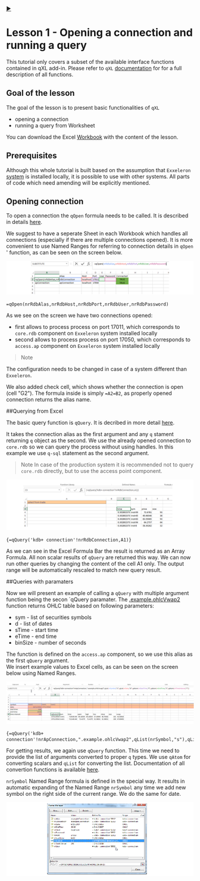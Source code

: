 
[:arrow_forward:](../Lesson02/README.md)

#                                         **Lesson 1 - Opening a connection and running a query**

<!--------------------------------------------------------------------------------------------------------------------->


This tutorial only covers a subset of the available interface functions contained in qXL add-in.  Please refer 
to `qXL` [documentation](../../Worksheet-Examples.md) for for  a full description of all functions.

## Goal of the lesson

The goal of the lesson is to present basic functionalities of `qXL`

- opening a connection
- running a query from Worksheet

You can download the Excel [Workbook](../Lesson01/Lesson01.xlsx) with the content of the lesson.  

<!--------------------------------------------------------------------------------------------------------------------->
## Prerequisites

Although this whole tutorial is built based on the assumption that `Exxeleron` 
[system](https://github.com/exxeleron/enterprise-components) is installed locally, it is possible to use with other 
systems. All parts of code which need amending will be explicitly mentioned.


<!--------------------------------------------------------------------------------------------------------------------->
## Opening connection

To open a connection the `qOpen` formula needs to be called. It is described in details
 [here](../../doc/Worksheet-VBA-API-Functions.md#qOpen).

We suggest to have a seperate Sheet in each Workbook which handles all connections (especially if there are multiple
 connections opened). It is more convenient to use Named Ranges for referring to connection details in `qOpen` '
 function, as can be seen on the screen below. 

![qOpen](../Lesson01/img/qOpen.png)

```
=qOpen(nrRdbAlas,nrRdbHost,nrRdbPort,nrRdbUser,nrRdbPassword)
```

As we see on the screen we have two connections opened:
- first allows to process process on port 17011, which corresponds to `core.rdb` component on `Exxeleron` system installed locally
- second allows to process process on port 17050, which corresponds to `access.ap` component on `Exxeleron` system installed locally

> Note 
> 
The configuration needs to be changed in case of a system different than `Exxeleron`.  

We also added  check cell, which shows whether the connection is open (cell "G2"). The formula inside is simply 
`=A2=B2`, as properly opened connection returns the alias name.  

<!--------------------------------------------------------------------------------------------------------------------->

##Querying from Excel 

The basic query function is `qQuery`. It is decribed in more detail 
[here](../../doc/Worksheet-VBA-API-Functions.md#qQuery). 

It takes the connection alias as the first argument and any `q` stament returning `q` object as the second. We use the already opened connection to `core.rdb` so we can query the process without using handles. In this example we use `q-sql` statement as the second argument. 

> Note
> In case of the production system it is recommended not to query `core.rdb` directly, but to use the access point component. 

![queryResult](../Lesson01/img/qQueryResult.png) 

```
{=qQuery('kdb+ connection'!nrRdbConnection,A1)}
```

As we can see in the Excel Formula Bar the result is returned as an Array Formula. All non scalar results of `qQuery` are 
returned this way. We can now run other queries by changing the content of the cell A1 only. The output range will be 
automatically rescaled to match new query result. 

<!--------------------------------------------------------------------------------------------------------------------->

##Queries with paramaters

Now we will present an example of calling a `qQuery` with multiple argument function being the secon `qQuery paramater. 
The [.example.ohlcVwap2](https://github.com/exxeleron/enterprise-components/tree/master/tutorial/Lesson04) function
returns OHLC table based on following parameters:

- sym - list of securities symbols
- d - list of dates
- sTime - start time
- eTime - end time
- binSize - number of seconds

The function is defined on the `access.ap` component, so we use this alias as the first `qQuery` argument.  
We insert example values to Excel cells, as can be seen on the screen below using Named Ranges. 

![qOhlcResult](../Lesson01/img/qOHLCResult.png)

```
{=qQuery('kdb+ connection'!nrApConnection,".example.ohlcVwap2",qList(nrSymbol,"s"),qList(nrDate,"d"),qAtom(nrStartTime,"t"),qAtom(nrEndTime,"t"),qAtom(nrTimeInterval,"i"))}
```

For getting results, we again use `qQuery` function. This time we need to provide the list of arguments converted to 
proper `q` types. We use `qAtom` for converting scalars and `qList` for converting the list. Documentation of all
convertion functions is available [here](../../Worksheet-VBA-API-Functions.md).

`nrSymbol` Named Range formula is defined in the special way. It results in automatic expanding of the Named Range `nrSymbol` any time we add new symbol on the right side of the current range. We do the same for date. 

![qRangeFormula](../Lesson01/img/qRangeFormula.png)




